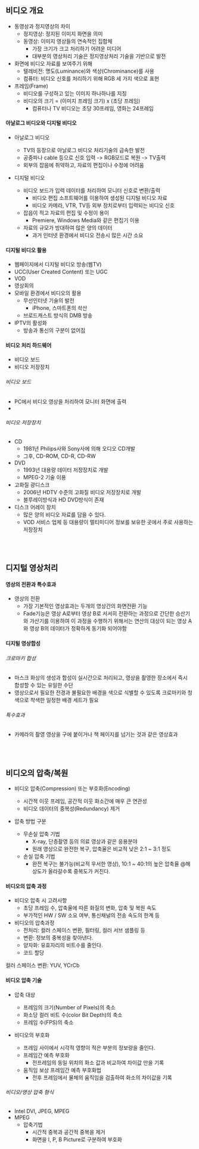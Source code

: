 ## 비디오 개요
- 동영상과 정지영상의 차이
  - 정지영상: 정지된 이미지 화면을 의미
  - 동영상: 이미지 영상들의 연속적인 집합체
    - 가장 크기가 크고 처리하기 어려운 미디어
    - 대부분의 영상처리 기술은 정지영상처리 기술을 기반으로 발전
- 화면에 비디오 자료를 보여주기 위해
  - 텔레비전: 명도(Luminance)와 색상(Chrominance)를 사용
  - 컴퓨터: 비디오 신호를 처리하기 위해 RGB 세 가지 색으로 표현
- 프레임(Frame)
  - 비디오를 구성하고 있는 이미지 하나하나를 지칭
  - 비디오의 크기 = (이미지 프레임 크기) x (초당 프레임)
    - 컴퓨터나 TV 비디오는 초당 30프레임, 영화는 24프레임

#### 아날로그 비디오와 디지털 비디오
- 아날로그 비디오
  - TV의 등장으로 아날로그 비디오 처리기술의 급속한 발전
  - 공중파나 cable 등으로 신호 입력 -> RGB모드로 복원 -> TV출력
  - 외부의 잡음에 취약하고, 자료의 편집이나 수정에 어려움

- 디지털 비디오
  - 비디오 보드가 입력 데이터를 처리하여 모니터 신호로 변환/출력
    - 비디오 편집 소프트웨어를 이용하여 생성된 디지털 비디오 자료
    - 비디오 카메라, VTR, TV등 외부 장치로부터 입력되는 비디오 신호
  - 잡읍이 적고 자료의 편집 및 수정이 용이
    - Premiere, Windows Media와 같은 편집기 이용
  - 자료의 규모가 방대하여 많은 양의 데이터
    - 과거 인터넷 환경에서 비디오 전송시 많은 시간 소요

#### 디지털 비디오 활용
- 웹페이지에서 디지털 비디오 방송(웹TV)
- UCC(User Created Content) 또는 UGC
- VOD
- 영상회의
- 모바일 환경에서 비디오의 활용
  - 무선인터넷 기술의 발전
    - iPhone, 스마트폰의 솩산
  - 브로드캐스트 방식의 DMB 방송
- IPTV의 활성화
  - 방송과 통신의 구분이 없어짐

#### 비디오 처리 하드웨어
- 비디오 보드
- 비디오 저장장치

###### 비디오 보드
- PC에서 비디오 영상을 처리하여 모니터 화면에 출력
-
###### 비디오 저장장치
- CD
  - 1981년 Philips사와 Sony사에 의해 오디오 CD개발
  - 그후, CD-ROM, CD-R, CD-RW
- DVD
  - 1993년 대용량 데이터 저장장치로 개발
  - MPEG-2 기술 이용
- 고화질 광디스크
  - 2006년 HDTV 수준의 고화질 비디오 저장장치로 개발
  - 블루레이방식과 HD DVD방식이 존재
- 디스크 어레이 장치
  - 많은 양의 비디오 자료를 담을 수 있다.
  - VOD 서비스 업체 등 대용량이 멀티미디어 정보를 보유한 곳에서 주로 사용하는 저장장치


<br>
<br>

## 디지털 영상처리

#### 영상의 전환과 특수효과
- 영상의 전환
  - 가장 기본적인 영상효과는 두개의 영상간의 화면전환 기능
  - Fade기능은 영상 A로부터 영상 B로 서서히 전환하는 과정으로 간단한 승산기와 가산기를 이용하여 이 과정을 수행하기 위해서는 연산의 대상이 되는 영상 A와 영상 B의 데이터가 정확하게 동기화 되어야함

#### 디지털 영상합성

###### 크로마키 합성
- 마스크 화상의 생성과 합성이 실시간으로 처리되고, 영상을 촬영한 장소에서 즉시 합성할 수 있는 유일한 수단
- 영상으로서 필요한 전경과 불필요한 배경을 색으로 식별할 수 있도록 크로마키와 청색으로 착색한 일정한 배경 세트가 필요

###### 특수효과
- 카메라의 촬영 영상을 구에 붙이거나 책 페이지를 넘기는 것과 같은 영상효과

<br>
<br>

## 비디오의 압축/복원
- 비디오 압축(Compression) 또는 부호화(Encoding)
  - 시간적 이웃 프레임, 공간적 이웃 화소간에 매우 큰 연관성
  - 비디오 데이터의 중복성(Redundancy) 제거

- 압축 방법 구분
  - 무손실 압축 기법
    - X-ray, 단층촬영 등의 의료 영상과 같은 응용분야
    - 원래 영상으로 완전한 복구, 압축율은 비교적 낮은 2:1 ~ 3:1 정도
  - 손실 압축 기법
    - 완전 복구는 불가능(비교적 우서한 영상), 10:1 ~ 40:1의 높은 압축율
  @해상도가 올라갈수록 중복도가 커진다.

#### 비디오의 압축 과정
- 비디오 압축 시 고려사항
  - 초당 프레임 수, 압축율에 따른 화질의 변화, 압축 및 복원 속도
  - 부가적인 HW / SW 소요 여부, 통신채널의 전송 속도의 한계 등
- 비디오의 압축과정
  - 전처리: 컬러 스페이스 변환, 필터링, 컬러 서브 샘플링 등
  - 변환: 정보의 중복성을 찾아낸다.
  - 양자화: 유효자리의 비트수를 줄인다.
  - 코드 할당

컬러 스페이스 변환: YUV, YCrCb  

#### 비디오 압축 기술
- 압축 대상
  - 프레임의 크기(Number of Pixels)의 축소
  - 화소당 컬러 비트 수(color Bit Depth)의 축소
  - 프레임 수(FPS)의 축소

- 비디오의 부호화
  - 프레임 사이에서 시각적 영향이 적은 부분의 정보량을 줄인다.
  - 프레임간 예측 부호화
    - 전프레임의 동일 위치의 화소 값과 비교하여 차이값 만을 기록
  - 움직임 보상 프레임간 예측 부호화법
    - 전후 프레임에서 물체의 움직임을 검출하여 화소의 차이값을 기록

###### 비디오/영상 압축 형식
- Intel DVI, JPEG, MPEG
- MPEG
  - 압축기법
    - 시간적 중복과 공간적 중복을 제거
    - 화면을 I, P, B Picture로 구분하여 부호화
